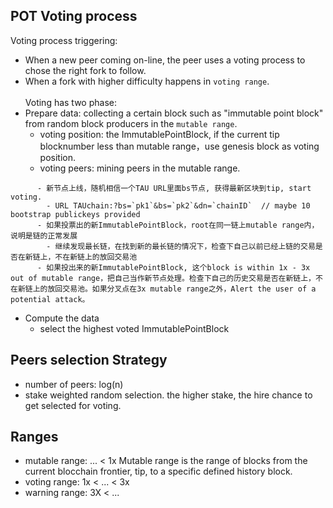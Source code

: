 ## POT Voting process
Voting process triggering: 
* When a new peer coming on-line, the peer uses a voting process to chose the right fork to follow. 
* When a fork with higher difficulty happens in `voting range`.  <br><br>
Voting has two phase: 
* Prepare data: collecting a certain block such as "immutable point block" from random block producers in the `mutable range`.
   - voting position: the ImmutablePointBlock, if the current tip blocknumber less than mutable range，use genesis block as voting position.
   - voting peers: mining peers in the mutable range.
```
      - 新节点上线，随机相信一个TAU URL里面bs节点, 获得最新区块到tip, start voting.
        - URL TAUchain:?bs=`pk1`&bs=`pk2`&dn=`chainID`  // maybe 10 bootstrap publickeys provided
      - 如果投票出的新ImmutablePointBlock，root在同一链上mutable range内，说明是链的正常发展
        - 继续发现最长链，在找到新的最长链的情况下，检查下自己以前已经上链的交易是否在新链上，不在新链上的放回交易池
      - 如果投出来的新ImmutablePointBlock, 这个block is within 1x - 3x out of mutable range，把自己当作新节点处理。检查下自己的历史交易是否在新链上，不在新链上的放回交易池。如果分叉点在3x mutable range之外，Alert the user of a potential attack。
```
* Compute the data 
   - select the highest voted ImmutablePointBlock

## Peers selection Strategy
* number of peers:  log(n)
* stake weighted random selection. the higher stake, the hire chance to get selected for voting. 

## Ranges
* mutable range:  ... < 1x   Mutable range is the range of blocks from the current blocchain frontier, tip, to a specific defined history block. 
* voting range:   1x  < ...  < 3x
* warning range:  3X  < ...
